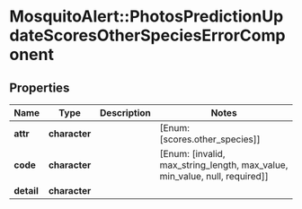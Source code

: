 # MosquitoAlert::PhotosPredictionUpdateScoresOtherSpeciesErrorComponent


## Properties
Name | Type | Description | Notes
------------ | ------------- | ------------- | -------------
**attr** | **character** |  | [Enum: [scores.other_species]] 
**code** | **character** |  | [Enum: [invalid, max_string_length, max_value, min_value, null, required]] 
**detail** | **character** |  | 


